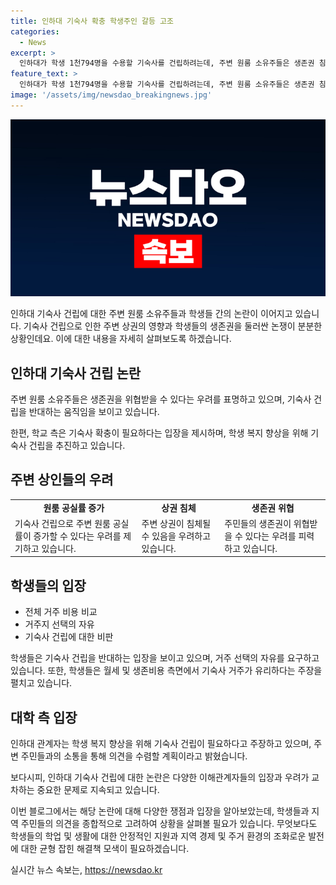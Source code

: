 ```yaml
---
title: 인하대 기숙사 확충 학생주인 갈등 고조
categories:
  - News
excerpt: >
  인하대가 학생 1천794명을 수용할 기숙사를 건립하려는데, 주변 원룸 소유주들은 생존권 침해를 우려하여 반대하고 있다. 기숙사는 수익형 민간투자 방식으로, 학생들의 수요를 충족시키지 못하고 있으며, 주변 원룸 소유주들은 기숙사 건립으로 인한 상권 침체와 생존권 위협을 우려하고 있다. 이에 대한 학생들의 비판과 기숙사 건립을 통한 학생들의 기본 권리에 대한 주장이 이어지고 있다.
feature_text: >
  인하대가 학생 1천794명을 수용할 기숙사를 건립하려는데, 주변 원룸 소유주들은 생존권 침해를 우려하여 반대하고 있다. 기숙사는 수익형 민간투자 방식으로, 학생들의 수요를 충족시키지 못하고 있으며, 주변 원룸 소유주들은 기숙사 건립으로 인한 상권 침체와 생존권 위협을 우려하고 있다. 이에 대한 학생들의 비판과 기숙사 건립을 통한 학생들의 기본 권리에 대한 주장이 이어지고 있다.
image: '/assets/img/newsdao_breakingnews.jpg'
---
```


<p><img src="/assets/img/newsdao_breakingnews.jpg" alt="bookingtag 속보" /></p>

<p>인하대 기숙사 건립에 대한 주변 원룸 소유주들과 학생들 간의 논란이 이어지고 있습니다. 기숙사 건립으로 인한 주변 상권의 영향과 학생들의 생존권을 둘러싼 논쟁이 분분한 상황인데요. 이에 대한 내용을 자세히 살펴보도록 하겠습니다.</p>

<h2 data-ke-size="size26">인하대 기숙사 건립 논란</h2>

<p data-ke-size="size16">주변 원룸 소유주들은 생존권을 위협받을 수 있다는 우려를 표명하고 있으며, 기숙사 건립을 반대하는 움직임을 보이고 있습니다.</p>

<p data-ke-size="size16">한편, 학교 측은 기숙사 확충이 필요하다는 입장을 제시하며, 학생 복지 향상을 위해 기숙사 건립을 추진하고 있습니다.</p>

<h2 data-ke-size="size26">주변 상인들의 우려</h2>

<table>
    <tr>
        <td style="text-align: center; height: 17px;"><b>원룸 공실률 증가</b></td>
        <td style="text-align: center; height: 17px;"><b>상권 침체</b></td>
        <td style="text-align: center; height: 17px;"><b>생존권 위협</b></td>
    </tr>
    <tr>
        <td>기숙사 건립으로 주변 원룸 공실률이 증가할 수 있다는 우려를 제기하고 있습니다.</td>
        <td>주변 상권이 침체될 수 있음을 우려하고 있습니다.</td>
        <td>주민들의 생존권이 위협받을 수 있다는 우려를 피력하고 있습니다.</td>
    </tr>
</table>

<h2 data-ke-size="size26">학생들의 입장</h2>

<ul>
    <li>전체 거주 비용 비교</li>
    <li>거주지 선택의 자유</li>
    <li>기숙사 건립에 대한 비판</li>
</ul>

<p data-ke-size="size16">학생들은 기숙사 건립을 반대하는 입장을 보이고 있으며, 거주 선택의 자유를 요구하고 있습니다. 또한, 학생들은 월세 및 생존비용 측면에서 기숙사 거주가 유리하다는 주장을 펼치고 있습니다.</p>

<h2 data-ke-size="size26">대학 측 입장</h2>

<p data-ke-size="size16">인하대 관계자는 학생 복지 향상을 위해 기숙사 건립이 필요하다고 주장하고 있으며, 주변 주민들과의 소통을 통해 의견을 수렴할 계획이라고 밝혔습니다.</p>

<p data-ke-size="size16">보다시피, 인하대 기숙사 건립에 대한 논란은 다양한 이해관계자들의 입장과 우려가 교차하는 중요한 문제로 지속되고 있습니다.</p>

<p>이번 블로그에서는 해당 논란에 대해 다양한 쟁점과 입장을 알아보았는데, 학생들과 지역 주민들의 의견을 종합적으로 고려하여 상황을 살펴볼 필요가 있습니다. 무엇보다도 학생들의 학업 및 생활에 대한 안정적인 지원과 지역 경제 및 주거 환경의 조화로운 발전에 대한 균형 잡힌 해결책 모색이 필요하겠습니다.</p>
실시간 뉴스 속보는, <a href="https://newsdao.kr" rel="dofollow">https://newsdao.kr</a>



